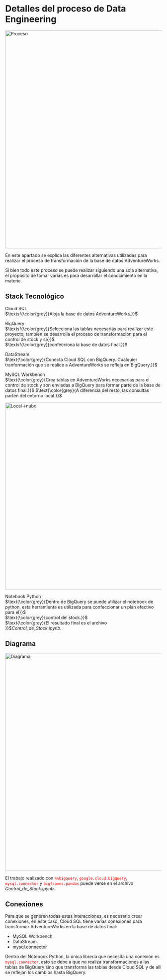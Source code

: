# Detalles del proceso de Data Engineering

<img src="https://github.com/user-attachments/assets/01bbfc81-3b50-4ae2-b10e-2da6e8369a59" alt="Proceso" width="700"/>

En este apartado se explica las diferentes alternativas utilizadas para realizar el proceso de transformación de la base de datos AdventureWorks. 

Si bien todo este proceso se puede realizar siguiendo una sola alternativa, el propósito de tomar varias es para desarrollar el conocimiento en la materia.

## Stack Tecnológico
Cloud SQL<br />
$\textsf{\color{grey}{Aloja la base de datos AdventureWorks.}}$

BigQuery<br />
$\textsf{\color{grey}{Selecciona las tablas necesarias para realizar este proyecto, tambien se desarrolla el proceso de transformación para el control de stock y se}}$<br />
$\textsf{\color{grey}{confecciona la base de datos final.}}$

DataStream<br />
$\text{\color{grey}{Conecta Cloud SQL con BigQuery. Cualquier tranformación que se realice a AdventureWorks se refleja en BigQuery.}}$

MySQL Workbench<br />
$\text{\color{grey}{Crea tablas en AdventureWorks necesarias para el control de stock y son enviadas a BigQuery para formar parte de la base de datos final.}}$
$\text{\color{grey}{A diferencia del resto, las consultas parten del entorno local.}}$

<img src="https://github.com/user-attachments/assets/6d8691b0-f5a4-4455-9dfb-23d1318627bd" alt="Local->nube" width="600"/><br />

Notebook Python<br />
$\text{\color{grey}{Dentro de BigQuery se puede utilizar el notebook de python, esta herramienta es utilizada para confeccionar un plan efectivo para el}}$<br /> 
$\text{\color{grey}{control del stock.}}$<br />
$\text{\color{grey}{El resultado final es el archivo }}$*Control_de_Stock.ipynb*.


## Diagrama

<img src="https://github.com/user-attachments/assets/e1c3bd4f-ccac-437b-818a-0a0865525612" alt="Diagrama" width="700"/>

El trabajo realizado con <code style="color : red">%%bigquery</code>, <code style="color : red">google.cloud.bigquery</code>, <code style="color : red">mysql.connector</code> y <code style="color : red">bigframes.pandas</code> puede verse en el archivo *Control_de_Stock.ipynb*.

## Conexiones
Para que se generen todas estas interacciones, es necesario crear conexiones, en este caso, Cloud SQL tiene varias conexiones para transformar AdventureWorks en la base de datos final:

- MySQL Workbench.
- DataStream.
- mysql.connector

Dentro del Notebook Python, la única librería que necesita una conexión es <code style="color : red">mysql.connector</code>, esto se debe a que *no* realiza transformaciones a las tablas de BigQuery sino que transforma las tablas desde Cloud SQL y de allí se reflejan los cambios hasta BigQuery.
